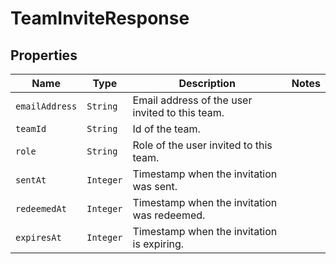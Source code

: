 

# TeamInviteResponse



## Properties

Name | Type | Description | Notes
------------ | ------------- | ------------- | -------------
| `emailAddress` | ```String``` |  Email address of the user invited to this team.  |  |
| `teamId` | ```String``` |  Id of the team.  |  |
| `role` | ```String``` |  Role of the user invited to this team.  |  |
| `sentAt` | ```Integer``` |  Timestamp when the invitation was sent.  |  |
| `redeemedAt` | ```Integer``` |  Timestamp when the invitation was redeemed.  |  |
| `expiresAt` | ```Integer``` |  Timestamp when the invitation is expiring.  |  |



